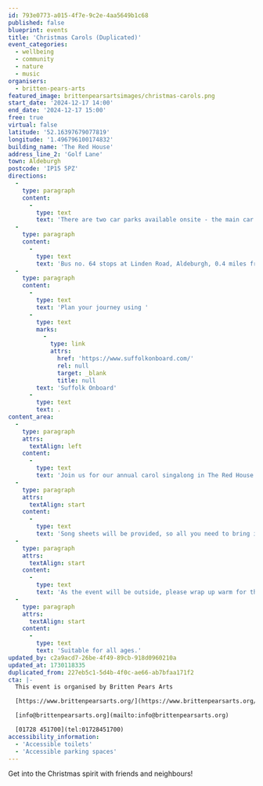 ```yaml
---
id: 793e0773-a015-4f7e-9c2e-4aa5649b1c68
published: false
blueprint: events
title: 'Christmas Carols (Duplicated)'
event_categories:
  - wellbeing
  - community
  - nature
  - music
organisers:
  - britten-pears-arts
featured_image: brittenpearsartsimages/christmas-carols.png
start_date: '2024-12-17 14:00'
end_date: '2024-12-17 15:00'
free: true
virtual: false
latitude: '52.16397679077819'
longitude: '1.496796100174832'
building_name: 'The Red House'
address_line_2: 'Golf Lane'
town: Aldeburgh
postcode: 'IP15 5PZ'
directions:
  -
    type: paragraph
    content:
      -
        type: text
        text: 'There are two car parks available onsite - the main car park is via the main circular drive and the overflow car park is the next turning on the left. There is a disabled space in car park 2.'
  -
    type: paragraph
    content:
      -
        type: text
        text: 'Bus no. 64 stops at Linden Road, Aldeburgh, 0.4 miles from The Red House, running hourly to and from Saxmundham, Wickham Market, Woodbridge and Ipswich. '
  -
    type: paragraph
    content:
      -
        type: text
        text: 'Plan your journey using '
      -
        type: text
        marks:
          -
            type: link
            attrs:
              href: 'https://www.suffolkonboard.com/'
              rel: null
              target: _blank
              title: null
        text: 'Suffolk Onboard'
      -
        type: text
        text: .
content_area:
  -
    type: paragraph
    attrs:
      textAlign: left
    content:
      -
        type: text
        text: 'Join us for our annual carol singalong in The Red House garden – a fun session with mince pies, warm spiced drinks, and seasonal festive favourites.'
  -
    type: paragraph
    attrs:
      textAlign: start
    content:
      -
        type: text
        text: 'Song sheets will be provided, so all you need to bring is your finest voice.'
  -
    type: paragraph
    attrs:
      textAlign: start
    content:
      -
        type: text
        text: 'As the event will be outside, please wrap up warm for the weather. Limited shelter will be provided.'
  -
    type: paragraph
    attrs:
      textAlign: start
    content:
      -
        type: text
        text: 'Suitable for all ages.'
updated_by: c2a9acd7-26be-4f49-89cb-918d0960210a
updated_at: 1730118335
duplicated_from: 227eb5c1-5d4b-4f0c-ae66-ab7bfaa171f2
cta: |-
  This event is organised by Britten Pears Arts

  [https://www.brittenpearsarts.org/](https://www.brittenpearsarts.org/)

  [info@brittenpearsarts.org](mailto:info@brittenpearsarts.org)

  [01728 451700](tel:01728451700)
accessibility_information:
  - 'Accessible toilets'
  - 'Accessible parking spaces'
---
```

Get into the Christmas spirit with friends and neighbours!